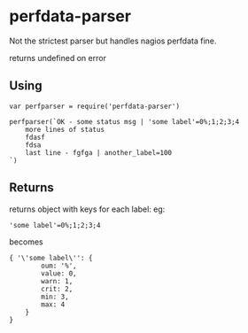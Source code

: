 perfdata-parser
===============

Not the strictest parser but handles nagios perfdata fine.

returns undefined on error

Using
-----

    var perfparser = require('perfdata-parser')

    perfparser(`OK - some status msg | 'some label'=0%;1;2;3;4
        more lines of status
        fdasf
        fdsa
        last line - fgfga | another_label=100
    `)

Returns
-------

returns object with keys for each label: eg:

    'some label'=0%;1;2;3;4

becomes

    { '\'some label\'': {
            oum: '%',
            value: 0,
            warn: 1,
            crit: 2,
            min: 3,
            max: 4
        }
    }
